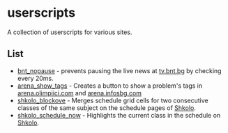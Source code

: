 # userscripts
A collection of userscripts for various sites.

## List
- [bnt_nopause](https://github.com/GiggioG/userscripts/raw/main/bnt_nopause.user.js) - prevents pausing the live news at [tv.bnt.bg](https://tv.bnt.bg) by checking every 20ms.
- [arena_show_tags](https://github.com/GiggioG/userscripts/raw/main/arena_show_tags.user.js) - Creates a button to show a problem's tags in [arena.olimpiici.com](https://arena.olimpiici.com) and [arena.infosbg.com](https://arena.infosbg.com)
- [shkolo_blockove](https://github.com/GiggioG/userscripts/raw/main/shkolo_blockove.user.js) - Merges schedule grid cells for two consecutive classes of the same subject on the schedule pages of [Shkolo](https://app.shkolo.bg).
- [shkolo_schedule_now](https://github.com/GiggioG/userscripts/raw/main/shkolo_schedule_now.user.js) - Highlights the current class in the schedule on [Shkolo](https://app.shkolo.bg).
